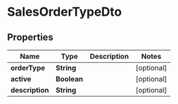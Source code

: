 
# SalesOrderTypeDto

## Properties
Name | Type | Description | Notes
------------ | ------------- | ------------- | -------------
**orderType** | **String** |  |  [optional]
**active** | **Boolean** |  |  [optional]
**description** | **String** |  |  [optional]



